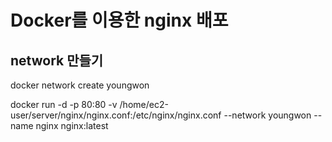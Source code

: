 # Docker를 이용한 nginx 배포
## network 만들기
docker network create youngwon

docker run -d -p 80:80 -v /home/ec2-user/server/nginx/nginx.conf:/etc/nginx/nginx.conf --network youngwon --name nginx nginx:latest